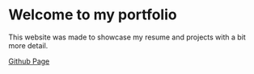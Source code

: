 # Welcome to my portfolio

This website was made to showcase my resume and projects with a bit more detail.

[Github Page](https://ksxerity.github.io/portfolio/)
